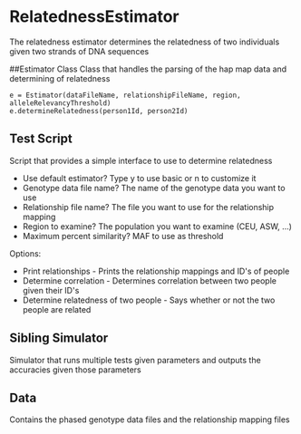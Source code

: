 # RelatednessEstimator
The relatedness estimator determines the relatedness of two individuals given two strands of DNA sequences

##Estimator Class
Class that handles the parsing of the hap map data and determining of relatedness

```
e = Estimator(dataFileName, relationshipFileName, region, alleleRelevancyThreshold)
e.determineRelatedness(person1Id, person2Id)
```

## Test Script
Script that provides a simple interface to use to determine relatedness
* Use default estimator? Type y to use basic or n to customize it
* Genotype data file name? The name of the genotype data you want to use
* Relationship file name? The file you want to use for the relationship mapping
* Region to examine? The population you want to examine (CEU, ASW, ...)
* Maximum percent similarity? MAF to use as threshold

Options:
*  Print relationships - Prints the relationship mappings and ID's of people
*  Determine correlation  - Determines correlation between two people given their ID's
*  Determine relatedness of two people - Says whether or not the two people are related

## Sibling Simulator
Simulator that runs multiple tests given parameters and outputs the accuracies given those parameters

## Data
Contains the phased genotype data files and the relationship mapping files
